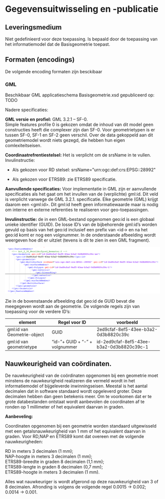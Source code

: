 Gegevensuitwisseling en -publicatie
===================================

Leveringsmedium
---------------

Niet gedefinieerd voor deze toepassing. Is bepaald door de toepassing van het
informatiemodel dat de Basisgeometrie toepast.

Formaten (encodings)
--------------------

De volgende encoding formaten zijn besckibaar

### GML

Beschikbaar GML applicatieschema Basisgeometrie.xsd gepubliceerd op: TODO

Nadere specificaties:

**GML versie en profiel:** GML 3.2.1 – SF-0.  
Simple features profile 0 is gekozen omdat de inhoud van dit model geen
constructies heeft die complexer zijn dan SF-0. Voor geometrietypen is er tussen
SF-0, SF-1 en SF-2 geen verschil. Over de data gekoppeld aan dit geometriemodel
wordt niets gezegd, die hebben hun eigen comlexiteitseisen.

**Coordinaatrefrentiestelsel:** Het is verplicht om de srsName in te vullen.
Invulinstructie:

-   Als gekozen voor RD stelsel: srsName="urn:ogc:def:crs:EPSG::28992"

-   Als gekozen voor ETRS89: zie ETRS89 specificatie.

**Aanvullende specificaties:** Voor implementatie in GML zijn er aanvullende
specificaties als het gaat om het invullen van de (verplichte) gml:id. Dit veld
is verplicht vanwege de GML 3.2.1. specificatie. Elke geometrie (GML) krijgt
daarom een \<gml:id\>. Dit gml:id heeft geen informatiewaarde maar is nodig om
interne en externe referenties te realiseren voor geo-toepassingen.

**Invulinstructie:** de in een GML-bestand opgenomen geo:id is een globaal
unieke identifier (GUID). De losse ID’s van de bijbehorende gml:id’s worden
gevuld op basis van het geo:id inclusief een prefix van \<id-\> en na het geo:id
komt er nog een volgnummer. In de onderstaande afbeelding wordt weergeven hoe
dit er uitziet (tevens is dit te zien in een GML fragment).

![](media/aceb9310048abdf04a41f79f8a871139.png)

Zie in de bovenstaande afbeelding dat geo:id de GUID bevat die meegegeven wordt
aan de geometrie. De volgende regels zijn van toepassing voor de verdere ID’s:

| **element**                 | **Regel voor ID**              | **voorbeeld**                             |
|-----------------------------|--------------------------------|-------------------------------------------|
| gml:id van Geometrie-object | GUID                           | 2ed9cfaf-8ef5-43ee-b3a2-0d3b8820c39c      |
| gml:id van geometrietype    | “id-”+ GUID + “-” + volgnummer | id-2ed9cfaf-8ef5-43ee-b3a2-0d3b8820c39c-1 |

Nauwkeurigheid van coördinaten.
-------------------------------

De nauwkeurigheid van de coördinaten opgenomen bij een geometrie moet minstens
de nauwkeurigheid realizeren die vermeld wordt in het informatiemodel of
bijgeleverde inwinningseisen. Meestal is het aantal decimalen dat in software
standaard wordt opgeleverd groter. Deze decimalen hebben dan geen betekenis
meer. Om te voorkomen dat er te grote databestanden ontstaat wordt aanbevolen de
coordinaten af te ronden op 1 millimeter of het equivalent daarvan in graden.

**Aanbeveling:**

Coordinaten opgenomen bij een geometrie worden standaard uitgewisseld met een
getalsnauwkeurigheid van 1 mm of het equivalent daarvan in graden. Voor RD,NAP
en ETRS89 komt dat overeen met de volgende nauwkeurigheden:

RD in meters 3 decimalen (1 mm);  
NAP-hoogte in meters 3 decimalen (1 mm);  
ETRS89-breedte in graden 8 decimalen (1,1 mm);  
ETRS89-lengte in graden 8 decimalen (0,7 mm);  
ETRS89-hoogte in meters 3 decimalen (1 mm).

Alles wat nauwkeuriger is wordt afgerond op deze nauwkeurigheid van 3 of 8
decimalen. Afronding is volgens de volgende regel 0.0015 -\> 0.002; 0.0014 -\>
0.001.
